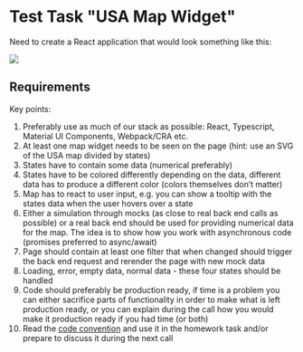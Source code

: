 # Test Task "USA Map Widget"

Need to create a React application that would look something like this:

![](https://raw.githubusercontent.com/kitcat-dev/demos/8a764b78236f124f602bfea7bc5db8fa0cfa5df0/public/projects/usa-map/preview.png)

## Requirements

Key points:

1. Preferably use as much of our stack as possible: React, Typescript, Material UI Components, Webpack/CRA etc.
2. At least one map widget needs to be seen on the page (hint: use an SVG of the USA map divided by states)
3. States have to contain some data (numerical preferably)
4. States have to be colored differently depending on the data, different data has to produce a different color (colors themselves don’t matter)
5. Map has to react to user input, e.g. you can show a tooltip with the states data when the user hovers over a state
6. Either a simulation through mocks (as close to real back end calls as possible) or a real back end should be used for providing numerical data for the map. The idea is to show how you work with asynchronous code (promises preferred to async/await)
7. Page should contain at least one filter that when changed should trigger the back end request and rerender the page with new mock data
8. Loading, error, empty data, normal data - these four states should be handled
9. Code should preferably be production ready, if time is a problem you can either sacrifice parts of functionality in order to make what is left production ready, or you can explain during the call how you would make it production ready if you had time (or both)
10. Read the [code convention](https://www.notion.so/3e2f7e0beb2d4d9fa1387e971e6d8aa5?pvs=21) and use it in the homework task and/or prepare to discuss it during the next call
